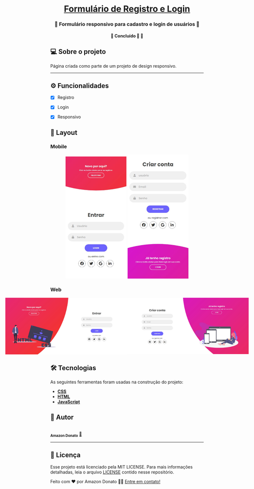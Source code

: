 <h1 align="center">
     <a href="#"> Formulário de Registro e Login </a>
</h1>

<h3 align="center">
    🌱 Formulário responsivo para cadastro e login de usuários 💚
</h3>

<h4 align="center">
	🚧   Concluído 🚀 🚧
</h4>

## 💻 Sobre o projeto

Página criada como parte de um projeto de design responsivo.

---

## ⚙️ Funcionalidades

- [x] Registro
- [x] Login
- [x] Responsivo


## 🎨 Layout

### Mobile

<p align="center">
  <img alt="FormLoginRegister" title="#FormLoginRegister" src="./img/ss/login-mobile.jpg" width="200px">

  <img alt="FormLoginRegister" title="#FormLoginRegister" src="./img/ss/register-mobile.jpg" width="200px">
</p>

### Web

<p align="center" style="display: flex; align-items: flex-start; justify-content: center;">
  <img alt="FormLoginRegister" title="#FormLoginRegister" src="./img/ss/login-desktop.jpg" width="400px">

  <img alt="FormLoginRegister" title="#FormLoginRegister" src="./img/ss/register-desktop.jpg" width="400px">
</p>

## 🛠 Tecnologias

As seguintes ferramentas foram usadas na construção do projeto:

-   **[CSS](https://developer.mozilla.org/pt-BR/docs/Web/CSS)**
-   **[HTML](https://developer.mozilla.org/pt-BR/docs/Web/HTML)**
-   **[JavaScript](https://developer.mozilla.org/pt-BR/docs/Web/JavaScript)**

## 🦸 Autor

<a href="https://www.linkedin.com/in/ajdonato/">
 <img style="border-radius: 50%;" src="https://instagram.fjpr1-1.fna.fbcdn.net/v/t51.2885-19/s150x150/16228905_1202683479850066_3083234756964384768_a.jpg?tp=1&_nc_ht=instagram.fjpr1-1.fna.fbcdn.net&_nc_ohc=RshkyRTUxuEAX-WcICM&oh=36805f5b4f3f25b1a09f6a3392344361&oe=6079A40F" width="100px;" alt=""/>
 <br />
 <sub><b>Amazon Donato</b></sub></a> <a href="https://www.linkedin.com/in/ajdonato/" title="Linkedin">🚀</a>
 <br />

---

## 📝 Licença

Esse projeto está licenciado pela MIT LICENSE. Para mais informações detalhadas, leia o arquivo [LICENSE](./LICENSE) contido nesse repositório.

Feito com ❤️ por Amazon Donato 👋🏽 [Entre em contato!](https://www.linkedin.com/in/ajdonato/)


